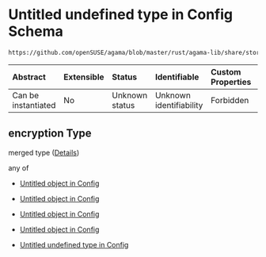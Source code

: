 # Untitled undefined type in Config Schema

```txt
https://github.com/openSUSE/agama/blob/master/rust/agama-lib/share/storage.schema.json#/$defs/encryption
```



| Abstract            | Extensible | Status         | Identifiable            | Custom Properties | Additional Properties | Access Restrictions | Defined In                                                          |
| :------------------ | :--------- | :------------- | :---------------------- | :---------------- | :-------------------- | :------------------ | :------------------------------------------------------------------ |
| Can be instantiated | No         | Unknown status | Unknown identifiability | Forbidden         | Allowed               | none                | [storage.schema.json\*](storage.schema.json "open original schema") |

## encryption Type

merged type ([Details](storage-1-defs-encryption.md))

any of

* [Untitled object in Config](storage-1-defs-encryptionluks1.md "check type definition")

* [Untitled object in Config](storage-1-defs-encryptionluks2.md "check type definition")

* [Untitled object in Config](storage-1-defs-encryptionpervasiveluks2.md "check type definition")

* [Untitled object in Config](storage-1-defs-encryptiontpm.md "check type definition")

* [Untitled undefined type in Config](storage-1-defs-encryption-anyof-4.md "check type definition")
